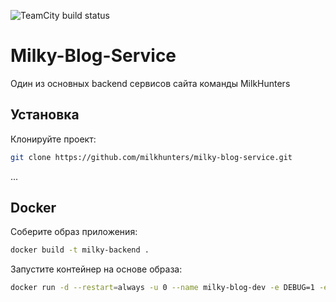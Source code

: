 ![TeamCity build status](https://teamcity.milkhunters.ru/app/rest/builds/buildType:id:MilkhuntersBackend_Build_Prod/statusIcon.svg)

# Milky-Blog-Service
Один из основных backend сервисов сайта команды MilkHunters
 

## Установка

Клонируйте проект:
```bash
git clone https://github.com/milkhunters/milky-blog-service.git
```

...


## Docker

Соберите образ приложения:
```bash
docker build -t milky-backend .
```

Запустите контейнер на основе образа:
```bash
docker run -d --restart=always -u 0 --name milky-blog-dev -e DEBUG=1 -e CONSUL_ROOT=milk-back-dev -p 8000:8000 -m 1024m --cpus=2 milky-blog-dev
```
